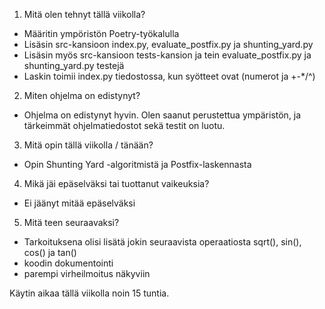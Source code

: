 1. Mitä olen tehnyt tällä viikolla?
- Määritin ympöristön Poetry-työkalulla
- Lisäsin src-kansioon index.py, evaluate_postfix.py ja shunting_yard.py
- Lisäsin myös src-kansioon tests-kansion ja tein evaluate_postfix.py ja shunting_yard.py testejä
- Laskin toimii index.py tiedostossa, kun syötteet ovat (numerot ja +-*/^)
2. Miten ohjelma on edistynyt?
- Ohjelma on edistynyt hyvin. Olen saanut perustettua ympäristön,
ja tärkeimmät ohjelmatiedostot sekä testit on luotu.
3. Mitä opin tällä viikolla / tänään?
- Opin Shunting Yard -algoritmistä ja Postfix-laskennasta
4. Mikä jäi epäselväksi tai tuottanut vaikeuksia?
- Ei jäänyt mitää epäselväksi
5. Mitä teen seuraavaksi?
- Tarkoituksena olisi lisätä jokin seuraavista operaatiosta sqrt(), sin(), cos() ja
tan()
- koodin dokumentointi
- parempi virheilmoitus näkyviin

Käytin aikaa tällä viikolla noin 15 tuntia.
